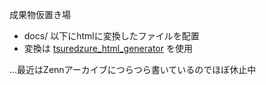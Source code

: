 成果物仮置き場

- docs/ 以下にhtmlに変換したファイルを配置
- 変換は [tsuredzure_html_generator](https://github.com/tato-gh/tsuredzure_html_generator) を使用

...最近はZennアーカイブにつらつら書いているのでほぼ休止中
